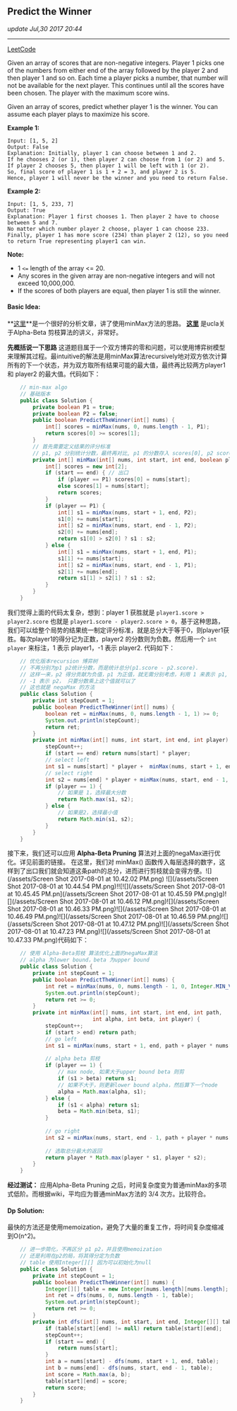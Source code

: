 ## Predict the Winner
_update Jul,30 2017 20:44_

---
[LeetCode](https://leetcode.com/problems/predict-the-winner/description/)

Given an array of scores that are non-negative integers. Player 1 picks one of the numbers from either end of the array followed by the player 2 and then player 1 and so on. Each time a player picks a number, that number will not be available for the next player. This continues until all the scores have been chosen. The player with the maximum score wins.

Given an array of scores, predict whether player 1 is the winner. You can assume each player plays to maximize his score.

**Example 1:**

    Input: [1, 5, 2]
    Output: False
    Explanation: Initially, player 1 can choose between 1 and 2. 
    If he chooses 2 (or 1), then player 2 can choose from 1 (or 2) and 5. If player 2 chooses 5, then player 1 will be left with 1 (or 2). 
    So, final score of player 1 is 1 + 2 = 3, and player 2 is 5. 
    Hence, player 1 will never be the winner and you need to return False.

**Example 2:**

    Input: [1, 5, 233, 7]
    Output: True
    Explanation: Player 1 first chooses 1. Then player 2 have to choose between 5 and 7. 
    No matter which number player 2 choose, player 1 can choose 233.
    Finally, player 1 has more score (234) than player 2 (12), so you need to return True representing player1 can win.
**Note:**
*  1 `<=` length of the array <= 20.
*  Any scores in the given array are non-negative integers and will not exceed 10,000,000.
*  If the scores of both players are equal, then player 1 is still the winner.

#### Basic Idea:
**[这里](https://liuqinh2s.gitbooks.io/leetcode/content/%E4%B8%AD%E6%96%87%E7%89%88/%E7%AC%AC%E4%B8%80%E9%81%8D/486.%20Predict%20the%20Winner.html)**是一个很好的分析文章，讲了使用minMax方法的思路。
**[这里](http://web.cs.ucla.edu/~rosen/161/notes/alphabeta.html)** 是ucla关于Alpha-Beta 剪枝算法的讲义，非常好。

**先概括说一下思路**
这道题目属于一个双方博弈的零和问题，可以使用博弈树模型来理解其过程。最intuitive的解法是用minMax算法recursively地对双方依次计算所有的下一个状态，并为双方取所有结果可能的最大值，最终再比较两方player1 和 player2 的最大值。代码如下：

```java
    // min-max algo
    // 基础版本
    public class Solution {
        private boolean P1 = true;
        private boolean P2 = false;
        public boolean PredictTheWinner(int[] nums) {
            int[] scores = minMax(nums, 0, nums.length - 1, P1);
            return scores[0] >= scores[1];
        }
        // 首先需要定义结果的评分标准
        // p1, p2 分别统计分数，最终再对比, p1 的分数存入 scores[0], p2 scores[1]
        private int[] minMax(int[] nums, int start, int end, boolean player) {
            int[] scores = new int[2];
            if (start == end) { // 出口
                if (player == P1) scores[0] = nums[start];
                else scores[1] = nums[start];
                return scores;
            }
            if (player == P1) {
                int[] s1 = minMax(nums, start + 1, end, P2);
                s1[0] += nums[start];
                int[] s2 = minMax(nums, start, end - 1, P2);
                s2[0] += nums[end];
                return s1[0] > s2[0] ? s1 : s2;
            } else {
                int[] s1 = minMax(nums, start + 1, end, P1);
                s1[1] += nums[start];
                int[] s2 = minMax(nums, start, end - 1, P1);
                s2[1] += nums[end];
                return s1[1] > s2[1] ? s1 : s2;
            }
        }
    }
```
我们觉得上面的代码太复杂，想到：player 1 获胜就是 `player1.score > player2.score` 也就是 `player1.score - player2.score > 0`，基于这种思路，我们可以给整个局势的结果统一制定评分标准，就是总分大于等于0，则player1获胜。每次player1的得分记为正数，player2 的分数则为负数。然后用一个 `int player` 来标注，1 表示 player1，-1 表示 player2. 代码如下：

```java
    // 优化版本recursion 博弈树
    // 不再分别为p1 p2统计分数，而是统计总分(p1.score - p2.score).
    // 这样一来，p2 得分贡献为负值，p1 为正值，就无需分别考虑，利用 1 来表示 p1,
    // -1 表示 p2， 只要分数乘上这个值就可以了
    // 这也就是 negaMax 的方法
    public class Solution {
        private int stepCount = 1;
        public boolean PredictTheWinner(int[] nums) {
            boolean ret = minMax(nums, 0, nums.length - 1, 1) >= 0;
            System.out.println(stepCount);
            return ret;
        }
        private int minMax(int[] nums, int start, int end, int player) {
            stepCount++;
            if (start == end) return nums[start] * player; 
            // select left
            int s1 = nums[start] * player +  minMax(nums, start + 1, end, -player);
            // select right
            int s2 = nums[end] * player + minMax(nums, start, end - 1, -player);
            if (player == 1) {
                // 如果是 1，选择最大分数
                return Math.max(s1, s2);
            } else {
                // 如果是2，选择最小值
                return Math.min(s1, s2);
            }
        }
    }
```
接下来，我们还可以应用 **Alpha-Beta Pruning** 算法对上面的negaMax进行优化。详见前面的链接。
在这里，我们对 minMax() 函数传入每层选择的数字，这样到了出口我们就会知道这条path的总分，进而进行剪枝就会变得方便。![](/assets/Screen Shot 2017-08-01 at 10.42.02 PM.png) ![](/assets/Screen Shot 2017-08-01 at 10.44.54 PM.png)!![![](/assets/Screen Shot 2017-08-01 at 10.45.45 PM.pn](/assets/Screen Shot 2017-08-01 at 10.45.59 PM.png)g)![](/assets/Screen Shot 2017-08-01 at 10.46.12 PM.png)![](/assets/Screen Shot 2017-08-01 at 10.46.33 PM.png)![](/assets/Screen Shot 2017-08-01 at 10.46.49 PM.png)![](/assets/Screen Shot 2017-08-01 at 10.46.59 PM.png)![](/assets/Screen Shot 2017-08-01 at 10.47.12 PM.png)![](/assets/Screen Shot 2017-08-01 at 10.47.23 PM.png)![](/assets/Screen Shot 2017-08-01 at 10.47.33 PM.png)代码如下：
```java
    // 使用 Alpha-Beta剪枝 算法优化上面的negaMax算法
    // alpha 为lower bound，beta 为upper bound
    public class Solution {
        private int stepCount = 1;
        public boolean PredictTheWinner(int[] nums) {
            int ret = minMax(nums, 0, nums.length - 1, 0, Integer.MIN_VALUE, Integer.MAX_VALUE, 1);
            System.out.println(stepCount);
            return ret >= 0;
        }
        private int minMax(int[] nums, int start, int end, int path, 
                           int alpha, int beta, int player) {
            stepCount++;
            if (start > end) return path;
            // go left
            int s1 = minMax(nums, start + 1, end, path + player * nums[start], alpha, beta, -player);
            
            // alpha beta 剪枝
            if (player == 1) { 
                // max node, 如果大于upper bound beta 则剪
                if (s1 > beta) return s1;
                // 如果不大于，则更新lower bound alpha，然后算下一个node
                alpha = Math.max(alpha, s1);
            } else {
                if (s1 < alpha) return s1;
                beta = Math.min(beta, s1);
            }
            
            // go right
            int s2 = minMax(nums, start, end - 1, path + player * nums[end], alpha, beta, -player);
            
            // 选取总分最大的返回
            return player * Math.max(player * s1, player * s2);
        }
    }
```

**经过测试：** 应用Alpha-Beta Pruning 之后，时间复杂度变为普通minMax的多项式低阶。而根据wiki，平均应为普通minMax方法的 3/4 次方。比较符合。

#### Dp Solution:
最快的方法还是使用memoization，避免了大量的重复工作，将时间复杂度缩减到O(n^2)。

```java
    // 进一步简化，不再区分 p1 p2，并且使用memoization
    // 还是利用在p2的局，将其得分定为负数
    // table 使用Integer[][] 因为可以初始化为null
    public class Solution {
        private int stepCount = 1;
        public boolean PredictTheWinner(int[] nums) {
            Integer[][] table = new Integer[nums.length][nums.length];
            int ret = dfs(nums, 0, nums.length - 1, table);
            System.out.println(stepCount);
            return ret >= 0;
        }
        private int dfs(int[] nums, int start, int end, Integer[][] table) {
            if (table[start][end] != null) return table[start][end];
            stepCount++;
            if (start == end) {
                return nums[start];
            }
            int a = nums[start] - dfs(nums, start + 1, end, table);
            int b = nums[end] - dfs(nums, start, end - 1, table);
            int score = Math.max(a, b);
            table[start][end] = score;
            return score;
        }
    }
```





